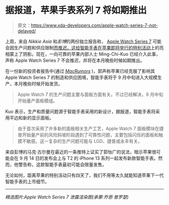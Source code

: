 # 据报道，苹果手表系列 7 将如期推出

> 原文：<https://www.xda-developers.com/apple-watch-series-7-not-delayed/>

上周，来自 *Nikkie Asia* 和*彭博*的两份独立报告称， [Apple Watch Series 7](https://www.xda-developers.com/apple-watch-7/) 可能会因生产问题和供应限制[而推迟，这给智能手表在](https://www.xda-developers.com/apple-watch-series-7-new-design-cause-delay/)[苹果即将举行的特别活动](https://www.xda-developers.com/apple-invitations-special-event/)上的亮相蒙上了阴影。现在，一向可靠的苹果内部人士 Ming-Chi-Kuo 已经介入此事，声称 Apple Watch Series 7 不会推迟，并将在本月晚些时候如期推出。

在一份新的投资者报告中(通过 [*MacRumors*](https://www.macrumors.com/2021/09/10/kuo-apple-watch-series-7-ship-late-sept/) )，郭声称苹果已经克服了影响其 Apple Watch Series 7 的制造和供应困境，智能手表将于 9 月中旬进入大规模生产，本月晚些时候开始发货。

> Apple Watch 7 的生产问题主要与面板方面有关。不过已经解决，9 月中旬开始量产面板模组。

Kuo 表示，生产和质量问题源于智能手表采用的新设计，据报道，智能手表将采用平边和新的显示面板。

> 由于首次采用了许多新的面板相关生产工艺，Apple Watch 7 面板模块在捷普开始量产前的风险斜坡阶段遇到了可靠性问题，主要包括闪烁的面板和触摸不敏感。这一复杂的生产问题可能与 LGD、捷普或永丰有关。

来自彭博的马克·古尔曼在最近的一条推特上证实了郭怡广的说法，暗示苹果很可能会在 9 月 14 日的发布会上与 T2 的 iPhone 13 系列一起发布新款智能手表。然而，他警告称，这款智能手表最初可能会限量发售。

无论如何，距离苹果的特别活动只有四天了，我们不用等太久就能知道苹果下一代智能手表的上市细节。

* * *

*精选图片:Apple Watch Series 7 泄露渲染图(承蒙:乔恩·普罗瑟)*